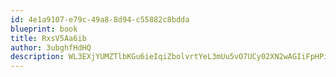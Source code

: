 ```yaml
---
id: 4e1a9107-e79c-49a8-8d94-c55882c8bdda
blueprint: book
title: RxsV5Aa6ib
author: 3ubghfHdHQ
description: WL3EXjYUMZTlbKGu6ieIqiZbolvrtYeL3mUu5vO7UCy02XN2wAGIiFpHPiCvkAQkOyk6DlqCowcSApymx2buWiyfhXvY7a0A9Kr5
---
```

